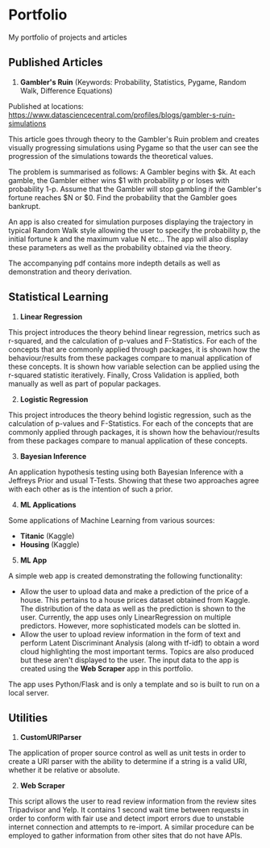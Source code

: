 # Portfolio
My portfolio of projects and articles

## Published Articles
1. **Gambler's Ruin** (Keywords: Probability, Statistics, Pygame, Random Walk, Difference Equations)

Published at locations: https://www.datasciencecentral.com/profiles/blogs/gambler-s-ruin-simulations

This article goes through theory to the Gambler's Ruin problem and creates visually progressing simulations using Pygame so that the user can see the progression of the simulations towards the theoretical values.

The problem is summarised as follows: A Gambler begins with $k. At each gamble, the Gambler either wins $1 with probability p or loses with probability 1-p. Assume that the Gambler will stop gambling if the Gambler's fortune reaches $N or $0. Find the probability that the Gambler goes bankrupt.

An app is also created for simulation purposes displaying the trajectory in typical Random Walk style allowing the user to specify the probability p, the initial fortune k and the maximum value N etc... The app will also display these parameters as well as the probability obtained via the theory.

The accompanying pdf contains more indepth details as well as demonstration and theory derivation.

## Statistical Learning
1. **Linear Regression**

This project introduces the theory behind linear regression, metrics such as r-squared, and the calculation of p-values and F-Statistics. For each of the concepts that are commonly applied through packages, it is shown how the behaviour/results from these packages compare to manual application of these concepts. It is shown how variable selection can be applied using the r-squared statistic iteratively. Finally, Cross Validation is applied, both manually as well as part of popular packages.

2. **Logistic Regression**

This project introduces the theory behind logistic regression, such as the calculation of p-values and F-Statistics. For each of the concepts that are commonly applied through packages, it is shown how the behaviour/results from these packages compare to manual application of these concepts.

3. **Bayesian Inference**

An application hypothesis testing using both Bayesian Inference with a Jeffreys Prior and usual T-Tests. Showing that these two approaches agree with each other as is the intention of such a prior.

4. **ML Applications**

Some applications of Machine Learning from various sources:
  - **Titanic** (Kaggle)
  - **Housing** (Kaggle)
  
5. **ML App**

A simple web app is created demonstrating the following functionality:
  - Allow the user to upload data and make a prediction of the price of a house. This pertains to a house prices dataset obtained from Kaggle.  The distribution of the data as well as the prediction is shown to the user. Currently, the app uses only LinearRegression on multiple predictors. However, more sophisticated models can be slotted in.
  - Allow the user to upload review information in the form of text and perform Latent Discriminant Analysis (along with tf-idf) to obtain a word cloud highlighting the most important terms. Topics are also produced but these aren't displayed to the user. The input data to the app is created using the **Web Scraper** app in this portfolio.

The app uses Python/Flask and is only a template and so is built to run on a local server.

## Utilities
1. **CustomURIParser**

The application of proper source control as well as unit tests in order to create a URI parser with the ability to determine if a string is a valid URI, whether it be relative or absolute.

2. **Web Scraper**

This script allows the user to read review information from the review sites Tripadvisor and Yelp. It contains 1 second wait time between requests in order to conform with fair use and detect import errors due to unstable internet connection and attempts to re-import. A similar procedure can be employed to gather information from other sites that do not have APIs.
